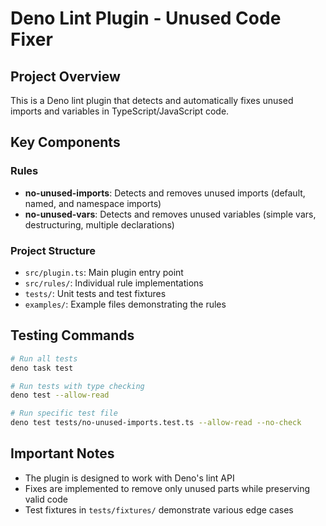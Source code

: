 # Deno Lint Plugin - Unused Code Fixer

## Project Overview

This is a Deno lint plugin that detects and automatically fixes unused imports
and variables in TypeScript/JavaScript code.

## Key Components

### Rules

- **no-unused-imports**: Detects and removes unused imports (default, named, and
  namespace imports)
- **no-unused-vars**: Detects and removes unused variables (simple vars,
  destructuring, multiple declarations)

### Project Structure

- `src/plugin.ts`: Main plugin entry point
- `src/rules/`: Individual rule implementations
- `tests/`: Unit tests and test fixtures
- `examples/`: Example files demonstrating the rules

## Testing Commands

```bash
# Run all tests
deno task test

# Run tests with type checking
deno test --allow-read

# Run specific test file
deno test tests/no-unused-imports.test.ts --allow-read --no-check
```

## Important Notes

- The plugin is designed to work with Deno's lint API
- Fixes are implemented to remove only unused parts while preserving valid code
- Test fixtures in `tests/fixtures/` demonstrate various edge cases
